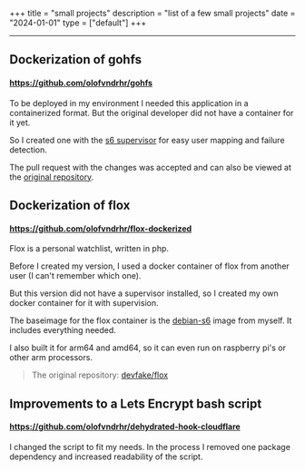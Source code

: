 +++
title = "small projects"
description = "list of a few small projects"
date = "2024-01-01"
type = ["default"]
+++

---

## Dockerization of gohfs

#### https://github.com/olofvndrhr/gohfs

To be deployed in my environment I needed this application in a containerized format.
But the original developer did not have a container for it yet.

So I created one with the [s6 supervisor](https://github.com/just-containers/s6-overlay) for easy user mapping and failure detection.

The pull request with the changes was accepted and can also be viewed at the [original repository](https://github.com/finzzz/gohfs).

## Dockerization of flox

#### https://github.com/olofvndrhr/flox-dockerized

Flox is a personal watchlist, written in php.

Before I created my version, I used a docker container of flox from another user (I can't remember which one).

But this version did not have a supervisor installed, so I created my own docker container for it with supervision.

The baseimage for the flox container is the [debian-s6](https://github.com/olofvndrhr/docker-baseimages) image from myself.
It includes everything needed.

I also built it for arm64 and amd64, so it can even run on raspberry pi's or other arm processors.

> The original repository: [devfake/flox](https://github.com/olofvndrhr/docker-baseimages)

## Improvements to a Lets Encrypt bash script

#### https://github.com/olofvndrhr/dehydrated-hook-cloudflare

I changed the script to fit my needs.
In the process I removed one package dependency and increased readability of the script.
